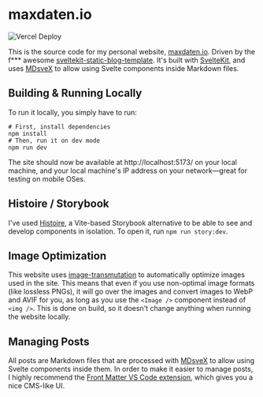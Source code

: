 # maxdaten.io

![Vercel Deploy](https://deploy-badge.vercel.app/vercel/maxdaten-io)

This is the source code for my personal website, [maxdaten.io](https://maxdaten.io). Driven by the
f\*\*\* awesome
[sveltekit-static-blog-template](https://github.com/matfantinel/sveltekit-static-blog-template).
It's built with [SvelteKit](https://kit.svelte.dev), and uses [MDsveX](https://mdsvex.pngwn.io/) to
allow using Svelte components inside Markdown files.

## Building & Running Locally

To run it locally, you simply have to run:

```shell
# First, install dependencies
npm install
# Then, run it on dev mode
npm run dev
```

The site should now be available at http://localhost:5173/ on your local machine, and your local
machine's IP address on your network—great for testing on mobile OSes.

## Histoire / Storybook

I've used [Histoire](https://histoire.dev), a Vite-based Storybook alternative to be able to see and
develop components in isolation. To open it, run `npm run story:dev`.

## Image Optimization

This website uses [image-transmutation](https://github.com/matfantinel/image-transmutation) to
automatically optimize images used in the site. This means that even if you use non-optimal image
formats (like lossless PNGs), it will go over the images and convert images to WebP and AVIF for
you, as long as you use the `<Image />` component instead of `<img />`. This is done on build, so it
doesn't change anything when running the website locally.

## Managing Posts

All posts are Markdown files that are processed with [MDsveX](https://mdsvex.pngwn.io/) to allow
using Svelte components inside them. In order to make it easier to manage posts, I highly recommend
the [Front Matter VS Code extension](https://frontmatter.codes/), which gives you a nice CMS-like
UI.
